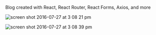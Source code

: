 Blog created with React, React Router, React Forms, Axios, and more

![screen shot 2016-07-27 at 3 08 21 pm](https://cloud.githubusercontent.com/assets/6344422/17192731/fc05ccf2-540c-11e6-81d0-82c8c9d25b6e.png)

![screen shot 2016-07-27 at 3 08 39 pm](https://cloud.githubusercontent.com/assets/6344422/17192737/03207c30-540d-11e6-8c52-07663d4c773c.png)
